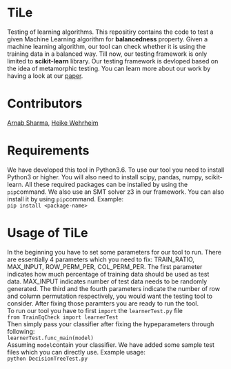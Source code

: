 # TiLe
Testing of learning algorithms.
This repositiry contains the code to test a given Machine Learning algorithm for **balancedness** property. Given a machine learning algorithm, our tool can check whether it is using the training data in a balanced way.
Till now, our testing framework is only limited to __scikit-learn__ library. Our testing framework is devloped based on the idea of metamorphic testing. You can learn more about our work by having a look at our [paper](https://ieeexplore.ieee.org/abstract/document/8730187). 

# Contributors
[Arnab Sharma](https://en.cs.uni-paderborn.de/sms/team/people/arnab-sharma), [Heike Wehrheim](https://en.cs.uni-paderborn.de/sms/team/people/heike-wehrheim)

# Requirements
We have developed this tool in Python3.6. To use our tool you need to install Python3 or higher. You will also need to install scipy, pandas, numpy, scikit-learn. All these required packages can be installed by using the `pip`command. We also use an SMT solver z3 in our framework. You can also install it by using `pip`command.
Example:<br>
```pip install <package-name>```

# Usage of TiLe
In the beginning you have to set some parameters for our tool to run. There are essentially 4 parameters which you need to fix: TRAIN_RATIO, MAX_INPUT, ROW_PERM_PER, COL_PERM_PER.
The first parameter indicates how much percentage of training data should be used as test data. MAX_INPUT indicates number of test data needs to be randomly generated. The third and the fourth parameters indicate the number of row and column permutation respectively, you would want the testing tool to consider. After fixing those paramters you are ready to run the tool.<br>
To run our tool you have to first `import` the `learnerTest.py` file <br> 
```from TrainEqCheck import learnerTest``` <br>
Then simply pass your classifier after fixing the hypeparameters through following: <br>
```learnerTest.func_main(model)``` <br>
Assuming `model`contain your classifier. We have added some sample test files which you can directly use. Example usage:<br>
```python DecisionTreeTest.py```
